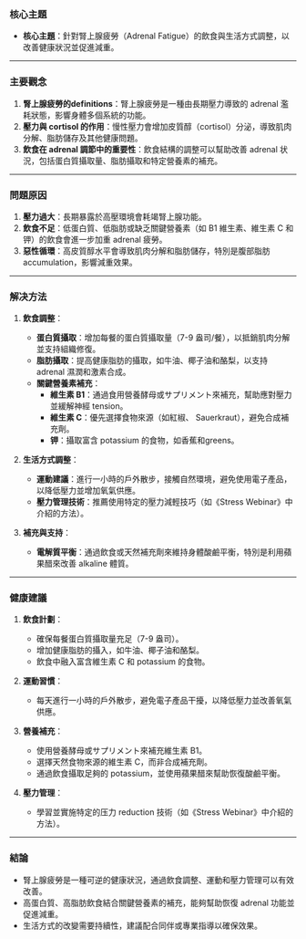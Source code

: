 ### 核心主題  
- **核心主題**：針對腎上腺疲勞（Adrenal Fatigue）的飲食與生活方式調整，以改善健康狀況並促進減重。

---

### 主要觀念  
1. **腎上腺疲勞的definitions**：腎上腺疲勞是一種由長期壓力導致的 adrenal 濫耗狀態，影響身體多個系統的功能。  
2. **壓力與 cortisol 的作用**：慢性壓力會增加皮質醇（cortisol）分泌，導致肌肉分解、脂肪儲存及其他健康問題。  
3. **飲食在 adrenal 調節中的重要性**：飲食結構的調整可以幫助改善 adrenal 状況，包括蛋白質攝取量、脂肪攝取和特定營養素的補充。  

---

### 問題原因  
1. **壓力過大**：長期暴露於高壓環境會耗竭腎上腺功能。  
2. **飲食不足**：低蛋白質、低脂肪或缺乏關鍵營養素（如 B1 維生素、維生素 C 和钾）的飲食會進一步加重 adrenal 疲勞。  
3. **惡性循環**：高皮質醇水平會導致肌肉分解和脂肪儲存，特別是腹部脂肪 accumulation，影響減重效果。  

---

### 解决方法  
1. **飲食調整**：  
   - **蛋白質攝取**：增加每餐的蛋白質攝取量（7-9 盎司/餐），以抵銷肌肉分解並支持組織修復。  
   - **脂肪攝取**：提高健康脂肪的攝取，如牛油、椰子油和酪梨，以支持 adrenal 濕潤和激素合成。  
   - **關鍵營養素補充**：  
     - **維生素 B1**：通過食用營養酵母或サプリメント來補充，幫助應對壓力並緩解神經 tension。  
     - **維生素 C**：優先選擇食物來源（如紅椒、 Sauerkraut），避免合成補充劑。  
     - **钾**：攝取富含 potassium 的食物，如香蕉和greens。  

2. **生活方式調整**：  
   - **運動建議**：進行一小時的戶外散步，接觸自然環境，避免使用電子產品，以降低壓力並增加氧氣供應。  
   - **壓力管理技術**：推薦使用特定的壓力減輕技巧（如《Stress Webinar》中介紹的方法）。  

3. **補充與支持**：  
   - **電解質平衡**：通過飲食或天然補充劑來維持身體酸鹼平衡，特別是利用蘋果醋來改善 alkaline 體質。  

---

### 健康建議  
1. **飲食計劃**：  
   - 確保每餐蛋白質攝取量充足（7-9 盎司）。  
   - 增加健康脂肪的攝入，如牛油、椰子油和酪梨。  
   - 飲食中融入富含維生素 C 和 potassium 的食物。  

2. **運動習慣**：  
   - 每天進行一小時的戶外散步，避免電子產品干擾，以降低壓力並改善氧氣供應。  

3. **營養補充**：  
   - 使用營養酵母或サプリメント來補充維生素 B1。  
   - 選擇天然食物來源的維生素 C，而非合成補充劑。  
   - 通過飲食攝取足夠的 potassium，並使用蘋果醋來幫助恢復酸鹼平衡。  

4. **壓力管理**：  
   - 學習並實施特定的压力 reduction 技術（如《Stress Webinar》中介紹的方法）。  

---

### 結論  
- 腎上腺疲勞是一種可逆的健康狀況，通過飲食調整、運動和壓力管理可以有效改善。  
- 高蛋白質、高脂肪飲食結合關鍵營養素的補充，能夠幫助恢復 adrenal 功能並促進減重。  
- 生活方式的改變需要持續性，建議配合同伴或專業指導以確保效果。